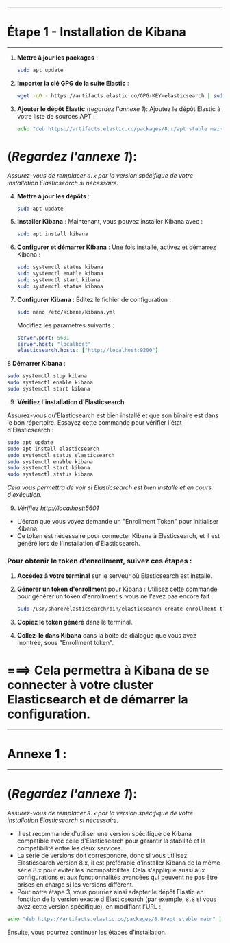 -------------------------------------------
# Étape 1 - Installation de Kibana
-------------------------------------------

1. **Mettre à jour les packages** :
   ```bash
   sudo apt update
   ```

2. **Importer la clé GPG de la suite Elastic** :
   ```bash
   wget -qO - https://artifacts.elastic.co/GPG-KEY-elasticsearch | sudo apt-key add -
   ```

3. **Ajouter le dépôt Elastic** (*regardez l'annexe 1*):
   Ajoutez le dépôt Elastic à votre liste de sources APT :
   ```bash
   echo "deb https://artifacts.elastic.co/packages/8.x/apt stable main" | sudo tee -a /etc/apt/sources.list.d/elastic-8.x.list
   ```

# (*Regardez l'annexe 1*):
*Assurez-vous de remplacer `8.x` par la version spécifique de votre installation Elasticsearch si nécessaire.*

4. **Mettre à jour les dépôts** :
   ```bash
   sudo apt update
   ```

5. **Installer Kibana** :
   Maintenant, vous pouvez installer Kibana avec :
   ```bash
   sudo apt install kibana
   ```


6. **Configurer et démarrer Kibana** :
   Une fois installé, activez et démarrez Kibana :
   ```bash
   sudo systemctl status kibana
   sudo systemctl enable kibana
   sudo systemctl start kibana
   sudo systemctl status kibana
   ```


7. **Configurer Kibana** :
   Éditez le fichier de configuration :
   ```bash
   sudo nano /etc/kibana/kibana.yml
   ```
   Modifiez les paramètres suivants :
   ```yaml
   server.port: 5601
   server.host: "localhost"
   elasticsearch.hosts: ["http://localhost:9200"]
   ```
8 **Démarrer Kibana** :
   ```bash
   sudo systemctl stop kibana
   sudo systemctl enable kibana
   sudo systemctl start kibana
   ```


9. **Vérifiez l'installation d'Elasticsearch**

Assurez-vous qu'Elasticsearch est bien installé et que son binaire est dans le bon répertoire. Essayez cette commande pour vérifier l'état d'Elasticsearch :

```bash
sudo apt update
sudo apt install elasticsearch
sudo systemctl status elasticsearch
sudo systemctl enable kibana
sudo systemctl start kibana
sudo systemctl status kibana
```

*Cela vous permettra de voir si Elasticsearch est bien installé et en cours d'exécution.*


9. *Vérifiez http://localhost:5601*

- L'écran que vous voyez demande un "Enrollment Token" pour initialiser Kibana.
- Ce token est nécessaire pour connecter Kibana à Elasticsearch, et il est généré lors de l'installation d'Elasticsearch.

### Pour obtenir le token d'enrollment, suivez ces étapes :

1. **Accédez à votre terminal** sur le serveur où Elasticsearch est installé.
   
2. **Générer un token d'enrollment** pour Kibana :
   Utilisez cette commande pour générer un token d'enrollment si vous ne l'avez pas encore fait :
   ```bash
   sudo /usr/share/elasticsearch/bin/elasticsearch-create-enrollment-token -s kibana
   ```

3. **Copiez le token généré** dans le terminal.

4. **Collez-le dans Kibana** dans la boîte de dialogue que vous avez montrée, sous "Enrollment token".

# ===> Cela permettra à Kibana de se connecter à votre cluster Elasticsearch et de démarrer la configuration.


------------------
# Annexe 1 :
------------------

# (*Regardez l'annexe 1*):
*Assurez-vous de remplacer `8.x` par la version spécifique de votre installation Elasticsearch si nécessaire.*

- Il est recommandé d'utiliser une version spécifique de Kibana compatible avec celle d'Elasticsearch pour garantir la stabilité et la compatibilité entre les deux services.
- La série de versions doit correspondre, donc si vous utilisez Elasticsearch version 8.x, il est préférable d'installer Kibana de la même série 8.x pour éviter les incompatibilités. Cela s'applique aussi aux configurations et aux fonctionnalités avancées qui peuvent ne pas être prises en charge si les versions diffèrent.
- Pour notre étape 3, vous pourriez ainsi adapter le dépôt Elastic en fonction de la version exacte d'Elasticsearch (par exemple, `8.8` si vous avez cette version spécifique), en modifiant l’URL :

```bash
echo "deb https://artifacts.elastic.co/packages/8.8/apt stable main" | sudo tee -a /etc/apt/sources.list.d/elastic-8.x.list
``` 

Ensuite, vous pourrez continuer les étapes d’installation.

